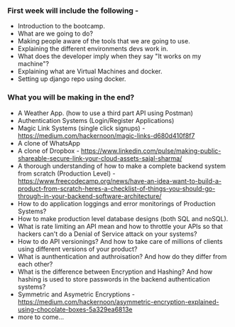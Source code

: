 ### First week will include the following -
- Introduction to the bootcamp.
- What are we going to do?
- Making people aware of the tools that we are going to use.
- Explaining the different environments devs work in.
- What does the developer imply when they say "It works on my machine"?
- Explaining what are Virtual Machines and docker.
- Setting up django repo using docker.

### What you will be making in the end?
- A Weather App. (how to use a third part API using Postman)
- Authentication Systems (Login/Register Applications)
- Magic Link Systems (single click signups) - https://medium.com/hackernoon/magic-links-d680d410f8f7
- A clone of WhatsApp
- A clone of Dropbox - https://www.linkedin.com/pulse/making-public-shareable-secure-link-your-cloud-assets-sajal-sharma/
- A thorough understanding of how to make a complete backend system from scratch (Production Level) -
https://www.freecodecamp.org/news/have-an-idea-want-to-build-a-product-from-scratch-heres-a-checklist-of-things-you-should-go-through-in-your-backend-software-architecture/
- How to do application loggings and error monitorings of Production Systems?
- How to make production level database designs (both SQL and noSQL).
- What is rate limiting an API mean and how to throttle your APIs so that hackers can't do a Denial of Service attack on your systems?
- How to do API versionings? And how to take care of millions of clients using different versions of your product?
- What is aunthentication and authroisation? And how do they differ from each other?
- What is the difference between Encryption and Hashing? And how hashing is used to store passwords in the backend authentication systems?
- Symmetric and Asymetric Encryptions - https://medium.com/hackernoon/asymmetric-encryption-explained-using-chocolate-boxes-5a329ea6813e
- more to come...
